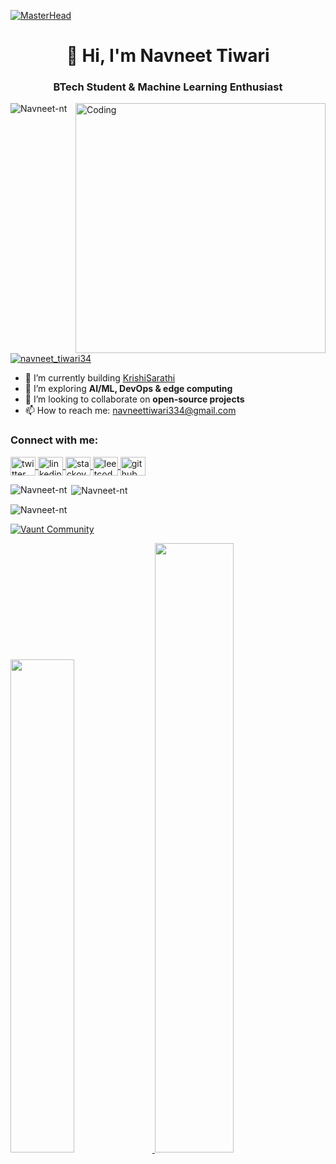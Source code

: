 [![MasterHead](https://mir-s3-cdn-cf.behance.net/project_modules/fs/54b6c068097599.5b50bca476b9b.gif)](https://github.com/Navneet-nt)

<h1 align="center">👋 Hi, I'm Navneet Tiwari</h1>
<h3 align="center">BTech Student & Machine Learning Enthusiast</h3>

<img align="right" alt="Coding" width="400" src="https://cdn.dribbble.com/users/1162077/screenshots/3848914/programmer.gif"/>

<p align="left">
  <img src="https://komarev.com/ghpvc/?username=Navneet-nt&label=Profile%20views&color=0e75b6&style=flat" alt="Navneet-nt" />
</p>

<p align="left">
  <a href="https://twitter.com/navneet_tiwari34" target="blank">
    <img src="https://img.shields.io/twitter/follow/navneet_tiwari34?logo=twitter&style=for-the-badge" alt="navneet_tiwari34" />
  </a>
</p>

- 🔭 I’m currently building [KrishiSarathi](https://github.com/Navneet-nt/KrishiSarathi)  
- 🌱 I’m exploring **AI/ML, DevOps & edge computing**  
- 👯 I’m looking to collaborate on **open‑source projects**  
- 📫 How to reach me: navneettiwari334@gmail.com

<h3 align="left">Connect with me:</h3>
<p align="left">
  <a href="https://twitter.com/navneet_tiwari34" target="blank">
    <img align="center" src="https://raw.githubusercontent.com/rahuldkjain/github-profile-readme-generator/master/src/images/icons/Social/twitter.svg" alt="twitter" height="30" width="40" />
  </a>
  <a href="https://linkedin.com/in/navneet-tiwari-511652355" target="blank">
    <img align="center" src="https://raw.githubusercontent.com/rahuldkjain/github-profile-readme-generator/master/src/images/icons/Social/linked-in-alt.svg" alt="linkedin" height="30" width="40" />
  </a>
  <a href="https://stackoverflow.com/users/19208792" target="blank">
    <img align="center" src="https://raw.githubusercontent.com/rahuldkjain/github-profile-readme-generator/master/src/images/icons/Social/stack-overflow.svg" alt="stackoverflow" height="30" width="40" />
  </a>
  <a href="https://www.leetcode.com/Navneet-nt" target="blank">
    <img align="center" src="https://raw.githubusercontent.com/rahuldkjain/github-profile-readme-generator/master/src/images/icons/Social/leet-code.svg" alt="leetcode" height="30" width="40" />
  </a>
  <a href="https://github.com/Navneet-nt" target="blank">
    <img align="center" src="https://raw.githubusercontent.com/rahuldkjain/github-profile-readme-generator/master/src/images/icons/Social/github.svg" alt="github" height="30" width="40" />
  </a>
</p>

<p><img align="left" src="https://github-readme-stats.vercel.app/api/top-langs?username=Navneet-nt&show_icons=true&locale=en&layout=compact" alt="Navneet-nt" /></p>
<p>&nbsp;<img align="center" src="https://github-readme-stats.vercel.app/api?username=Navneet-nt&show_icons=true&locale=en" alt="Navneet-nt" /></p>
<p><img align="center" src="https://github-readme-streak-stats.herokuapp.com/?user=Navneet-nt&" alt="Navneet-nt" /></p>

[![Vaunt Community](https://api.vaunt.dev/v1/github/entities/Navneet-nt/badges/community)](https://community.vaunt.dev/board/Navneet-nt)

<p>
  <a href="https://vaunt.dev">
    <img src="https://api.vaunt.dev/v1/github/entities/Navneet-nt/contributions?format=svg" width="45%" />
  </a>
  <img decoding="async" loading="lazy" src="https://api.vaunt.dev/v1/github/entities/Navneet-nt/achievements?format=svg&limit=3" width="50%" />
</p>
